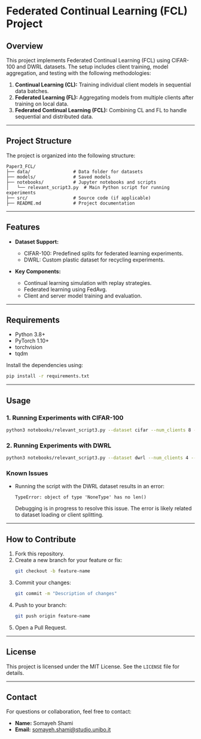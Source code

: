 # Federated Continual Learning (FCL) Project

## Overview
This project implements Federated Continual Learning (FCL) using CIFAR-100 and DWRL datasets. The setup includes client training, model aggregation, and testing with the following methodologies:

1. **Continual Learning (CL):** Training individual client models in sequential data batches.
2. **Federated Learning (FL):** Aggregating models from multiple clients after training on local data.
3. **Federated Continual Learning (FCL):** Combining CL and FL to handle sequential and distributed data.

---

## Project Structure
The project is organized into the following structure:

```
Paper3_FCL/
├── data/                # Data folder for datasets
├── models/              # Saved models
├── notebooks/           # Jupyter notebooks and scripts
│   └── relevant_script3.py  # Main Python script for running experiments
├── src/                 # Source code (if applicable)
├── README.md            # Project documentation
```

---

## Features
- **Dataset Support:**
  - CIFAR-100: Predefined splits for federated learning experiments.
  - DWRL: Custom plastic dataset for recycling experiments.

- **Key Components:**
  - Continual learning simulation with replay strategies.
  - Federated learning using FedAvg.
  - Client and server model training and evaluation.

---

## Requirements
- Python 3.8+
- PyTorch 1.10+
- torchvision
- tqdm

Install the dependencies using:
```bash
pip install -r requirements.txt
```

---

## Usage
### 1. Running Experiments with CIFAR-100
```bash
python3 notebooks/relevant_script3.py --dataset cifar --num_clients 8 --num_classes 20
```

### 2. Running Experiments with DWRL
```bash
python3 notebooks/relevant_script3.py --dataset dwrl --num_clients 4 --num_classes 7
```

### Known Issues
- Running the script with the DWRL dataset results in an error:
  ```
  TypeError: object of type 'NoneType' has no len()
  ```
  Debugging is in progress to resolve this issue. The error is likely related to dataset loading or client splitting.

---

## How to Contribute
1. Fork this repository.
2. Create a new branch for your feature or fix:
   ```bash
   git checkout -b feature-name
   ```
3. Commit your changes:
   ```bash
   git commit -m "Description of changes"
   ```
4. Push to your branch:
   ```bash
   git push origin feature-name
   ```
5. Open a Pull Request.

---

## License
This project is licensed under the MIT License. See the `LICENSE` file for details.

---

## Contact
For questions or collaboration, feel free to contact:
- **Name:** Somayeh Shami
- **Email:** somayeh.shami@studio.unibo.it
